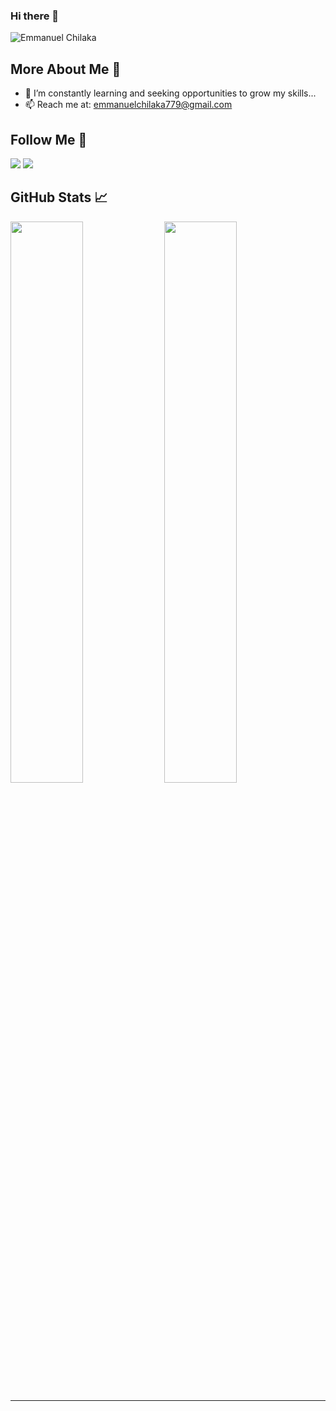 ### Hi there 👋
<p align="left"> <img src="https://komarev.com/ghpvc/?username=echilaka1&label=Profile%20views&color=0e75b6&style=flat" alt="Emmanuel Chilaka" /> </p>  

## More About Me 👨

- 🔭 I’m constantly learning and seeking opportunities to grow my skills...
- 📫 Reach me at: emmanuelchilaka779@gmail.com

## Follow Me 🚀

<p id="socialIcons" >
    <a href="https://linkedin.com/in/echilaka1" alt="LinkedIn">
        <img src="https://img.shields.io/badge/-LinkedIn-blue?style=flat-square&logo=linkedin" /></a>
    <a href="https://twitter.com/echilaka1" alt="Twitter">
        <img src="https://img.shields.io/badge/-Twitter-3a424f?style=flat-square&logo=twitter" /></a>
</p>

## GitHub Stats 📈

<p >
  <img width="48%" src="https://github-readme-stats.vercel.app/api?username=echilaka1&show_icons=true&hide_border=true&theme=radical" />
  <img width="48%" src="https://github-readme-streak-stats.herokuapp.com/?user=echilaka1&hide_border=true&theme=radical" />
</p>

---

